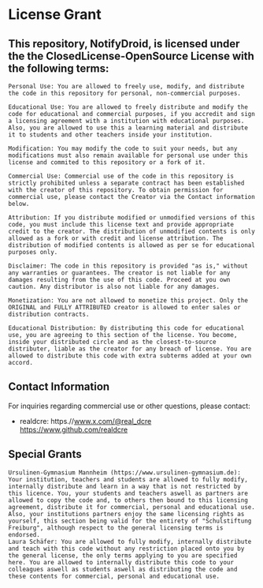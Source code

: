 # License Grant

## This repository, NotifyDroid, is licensed under the the ClosedLicense-OpenSource License with the following terms:

    Personal Use: You are allowed to freely use, modify, and distribute the code in this repository for personal, non-commercial purposes.

    Educational Use: You are allowed to freely distribute and modify the code for educational and commercial purposes, if you accredit and sign a licensing agreement with a institution with educational purposes. Also, you are allowed to use this a learning material and distribute it to students and other teachers inside your institution.

    Modification: You may modify the code to suit your needs, but any modifications must also remain available for personal use under this license and commited to this repository or a fork of it.

    Commercial Use: Commercial use of the code in this repository is strictly prohibited unless a separate contract has been established with the creator of this repository. To obtain permission for commercial use, please contact the Creator via the Contact information below.

    Attribution: If you distribute modified or unmodified versions of this code, you must include this license text and provide appropriate credit to the creator. The distribution of unmodified contents is only allowed as a fork or with credit and license attribution. The distribution of modified contents is allowed as per se for educational purposes only.

    Disclaimer: The code in this repository is provided "as is," without any warranties or guarantees. The creator is not liable for any damages resulting from the use of this code. Proceed at you own caution. Any distributor is also not liable for any damages.

    Monetization: You are not allowed to monetize this project. Only the ORIGINAL and FULLY ATTRIBUTED creator is allowed to enter sales or distribution contracts.

    Educational Distribution: By distributing this code for educational use, you are agreeing to this section of the license. You become, inside your distributed circle and as the closest-to-source distributer, liable as the creator for any breach of license. You are allowed to distribute this code with extra subterms added at your own accord.

## Contact Information

For inquiries regarding commercial use or other questions, please contact:

- realdcre:
  https.//www.x.com/@real_dcre
  https://www.github.com/realdcre


## Special Grants

    Ursulinen-Gymnasium Mannheim (https://www.ursulinen-gymnasium.de): Your institution, teachers and students are allowed to fully modify, internally distribute and learn in a way that is not restricted by this licence. You, your students and teachers aswell as partners are allowed to copy the code and, to others then bound to this licensing agreement, distribute it for commercial, personal and educational use. Also, your institutions partners enjoy the same licensing rights as yourself, this section being valid for the entirety of "Schulstiftung Freiburg", although respect to the general licensing terms is endorsed.
    Laura Schäfer: You are allowed to fully modify, internally distribute and teach with this code without any restriction placed onto you by the general license, the only terms applying to you are specified here. You are allowed to internally distribute this code to your colleagues aswell as students aswell as distributing the code and these contents for commercial, personal and educational use.
